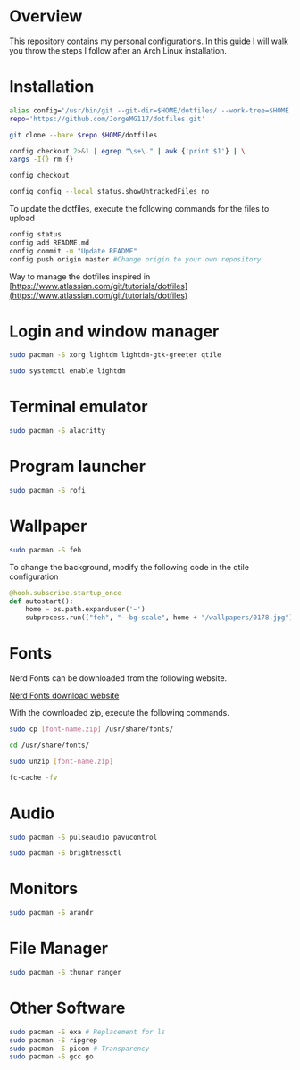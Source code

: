 # Overview

This repository contains my personal configurations.
In this guide I will walk you throw the steps I follow after an Arch Linux installation.

# Installation

```bash
alias config='/usr/bin/git --git-dir=$HOME/dotfiles/ --work-tree=$HOME'
repo='https://github.com/JorgeMG117/dotfiles.git'

git clone --bare $repo $HOME/dotfiles

config checkout 2>&1 | egrep "\s+\." | awk {'print $1'} | \
xargs -I{} rm {}

config checkout

config config --local status.showUntrackedFiles no
```

To update the dotfiles, execute the following commands for the files to upload

```bash
config status
config add README.md
config commit -m "Update README"
config push origin master #Change origin to your own repository
```


Way to manage the dotfiles inspired in
[https://www.atlassian.com/git/tutorials/dotfiles](https://www.atlassian.com/git/tutorials/dotfiles)

# Login and window manager

```bash
sudo pacman -S xorg lightdm lightdm-gtk-greeter qtile
```

```bash
sudo systemctl enable lightdm
```

# Terminal emulator

```bash
sudo pacman -S alacritty
```

# Program launcher

```bash
sudo pacman -S rofi
```

# Wallpaper

```bash
sudo pacman -S feh
```

To change the background, modify the following code in the qtile configuration

```python
@hook.subscribe.startup_once
def autostart():
    home = os.path.expanduser('~')
    subprocess.run(["feh", "--bg-scale", home + "/wallpapers/0178.jpg"])
```

# Fonts

Nerd Fonts can be downloaded from the following website.

[Nerd Fonts download website](https://www.nerdfonts.com/font-downloads)

With the downloaded zip, execute the following commands.


```bash
sudo cp [font-name.zip] /usr/share/fonts/

cd /usr/share/fonts/

sudo unzip [font-name.zip]

fc-cache -fv
```

# Audio

```bash
sudo pacman -S pulseaudio pavucontrol
```

```bash
sudo pacman -S brightnessctl
```

# Monitors

```bash
sudo pacman -S arandr
```

# File Manager

```bash
sudo pacman -S thunar ranger
```

# Other Software
```bash
sudo pacman -S exa # Replacement for ls
sudo pacman -S ripgrep
sudo pacman -S picom # Transparency
sudo pacman -S gcc go
```

